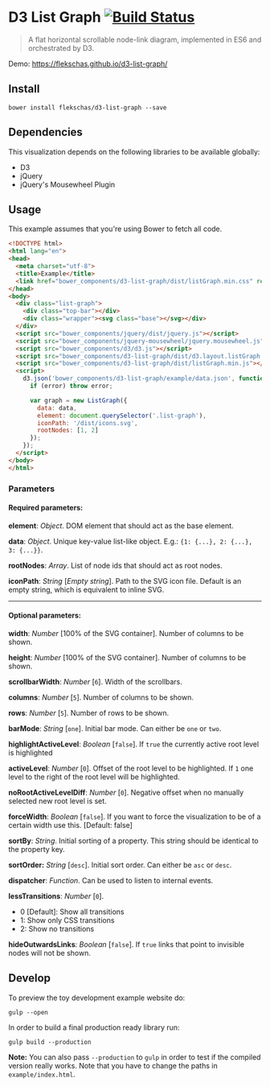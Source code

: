 # D3 List Graph [![Build Status](https://travis-ci.org/flekschas/d3-list-graph.svg?branch=master)](https://travis-ci.org/flekschas/d3-list-graph)

> A flat horizontal scrollable node-link diagram, implemented in ES6 and orchestrated by D3.

Demo: https://flekschas.github.io/d3-list-graph/

## Install

```shell
bower install flekschas/d3-list-graph --save
```

## Dependencies

This visualization depends on the following libraries to be available globally:

- D3
- jQuery
- jQuery's Mousewheel Plugin

## Usage

This example assumes that you're using Bower to fetch all code.

```html
<!DOCTYPE html>
<html lang="en">
<head>
  <meta charset="utf-8">
  <title>Example</title>
  <link href="bower_components/d3-list-graph/dist/listGraph.min.css" rel="stylesheet" type="text/css">
</head>
<body>
  <div class="list-graph">
    <div class="top-bar"></div>
    <div class="wrapper"><svg class="base"></svg></div>
  </div>
  <script src="bower_components/jquery/dist/jquery.js"></script>
  <script src="bower_components/jquery-mousewheel/jquery.mousewheel.js"></script>
  <script src="bower_components/d3/d3.js"></script>
  <script src="bower_components/d3-list-graph/dist/d3.layout.listGraph.js"></script>
  <script src="bower_components/d3-list-graph/dist/listGraph.min.js"></script>
  <script>
    d3.json('bower_components/d3-list-graph/example/data.json', function (error, data) {
      if (error) throw error;

      var graph = new ListGraph({
        data: data,
        element: document.querySelector('.list-graph'),
        iconPath: '/dist/icons.svg',
        rootNodes: [1, 2]
      });
    });
  </script>
</body>
</html>
```

### Parameters

#### Required parameters:

**element**: _Object_.
DOM element that should act as the base element.

**data**: _Object_.
Unique key-value list-like object. E.g.: `{1: {...}, 2: {...}, 3: {...}}`.

**rootNodes**: _Array_.
List of node ids that should act as root nodes.

**iconPath**: _String_ [_Empty string_].
Path to the SVG icon file. Default is an empty string, which is equivalent to inline SVG.

---

#### Optional parameters:

**width**: _Number_ [100% of the SVG container].
Number of columns to be shown.

**height**: _Number_ [100% of the SVG container].
Number of columns to be shown.

**scrollbarWidth**: _Number_ [`6`].
Width of the scrollbars.

**columns**: _Number_ [`5`].
Number of columns to be shown.

**rows**: _Number_ [`5`].
Number of rows to be shown.

**barMode**: _String_ [`one`].
Initial bar mode. Can either be `one` or `two`.

**highlightActiveLevel**: _Boolean_ [`false`].
If `true` the currently active root level is highlighted

**activeLevel**: _Number_ [`0`].
Offset of the root level to be highlighted. If `1` one level to the right of the root level will be highlighted.

**noRootActiveLevelDiff**: _Number_ [`0`].
Negative offset when no manually selected new root level is set.

**forceWidth**: _Boolean_ [`false`].
If you want to force the visualization to be of a certain width use this. [Default: false]

**sortBy**: _String_.
Initial sorting of a property. This string should be identical to the property key.

**sortOrder:** _String_ [`desc`].
Initial sort order. Can either be `asc` or `desc`.

**dispatcher**: _Function_.
Can be used to listen to internal events.

**lessTransitions**: _Number_ [`0`].
- 0 [Default]: Show all transitions
- 1: Show only CSS transitions
- 2: Show no transitions

**hideOutwardsLinks**: _Boolean_ [`false`].
If `true` links that point to invisible nodes will not be shown.

## Develop

To preview the toy development example website do:

```shell
gulp --open
```

In order to build a final production ready library run:

```shell
gulp build --production
```

**Note:** You can also pass `--production` to `gulp` in order to test if the
compiled version really works. Note that you have to change the paths in
`example/index.html`.
